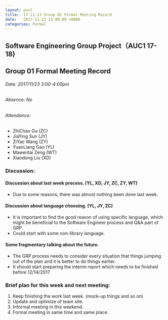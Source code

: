 ```yaml
---
layout: post
title:  17-11-23 Group 01 Formal Meeting Record
date:   2017-11-23 15:00:00 +0800
categories: Formal
---
```

## Software Engineering Group Project（AUC1 17-18)
## Group 01 Formal Meeting Record
###### Date: 2017/11/23 3:00-4:00pm
###### Absence: No
###### Attendance: 
- ZhiChao Gu (ZC)
- JiaYing Sun (JY)
- ZiYao Wang (ZY)
- YuanLiang Gao (YL)
- Mawentai Zeng (WT)
- Xiaodong Liu (XD)

### Discussion:
#### Discussion about last week process. (YL, XD, JY, ZC, ZY, WT)
- Due to some reasons, there was almost nothing been done last week.

#### Discussion about language choosing. (YL, JY, ZC)
- It is important to find the good reason of using specific language, which might be beneficial to the Software Engineer process and Q&A part of GRP.
- Could start with some non-library language.

#### Some fragmentary talking about the future.
- The GRP process needs to consider every situation that things jumping out of the plan and it is better to do things earlier.
- It should start preparing the interim report which needs to be finished before 12/14/2017.

### Brief plan for this week and next meeting:
1. Keep finishing the work last week. (mock-up things and so on)
2. Update and optimize of team site.
3. Informal meeting in this weekend.
4. Formal meeting in same time and same place.